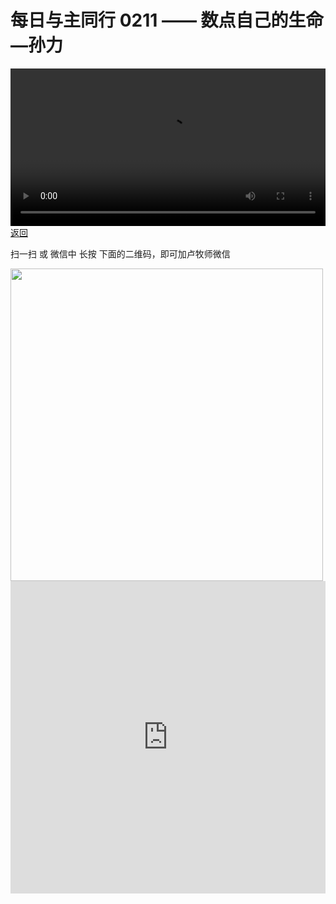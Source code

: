 # 每日与主同行 0211 —— 数点自己的生命—孙力

<video width='100%' controls src='https://go2024.simai.life/api?redirect=https://r2.savefamily.net/@pastorpaulqiankunlu618/2TE0dYeN3VQ.mp4?metric=PastorLu%26keyword=webpage%26type=video%26bot=26%26to=webpage'></video>
<a href='../daily.html'> 返回 </a>
<p>扫一扫 或 微信中 长按 下面的二维码，即可加卢牧师微信</p>
<img src='https://r2.savefamily.net/OVagt1.JPG' width='500px' />



<iframe width="100%" height="500" src="https://www.youtube.com/embed/2TE0dYeN3VQ?si=zz5OCgHQvyW71w8c&amp;controls=0" title="YouTube video player" frameborder="0" allow="accelerometer; autoplay; clipboard-write; encrypted-media; gyroscope; picture-in-picture; web-share" referrerpolicy="strict-origin-when-cross-origin" allowfullscreen></iframe>
